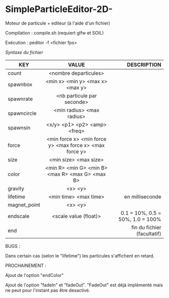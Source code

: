 # SimpleParticleEditor-2D-
Moteur de particule + editeur (à l'aide d'un fichier)

Compilation : compile.sh (requiert glfw et SOIL)

Exécution : peditor \-f \<fichier fps\>

_Syntaxe du fichier_

| KEY        | VALUE           | DESCRIPTION |
| ------------- |:-------------:| -----:|
| count         | \<nombre departicules\>                                         |  |
| spawnbox      | \<min x\> \<min y\> \<max x\> \<max y\>                         |   |
| spawnrate      | \<nb particule par seconde\>                          |   |
| spawncircle   | \<min radius\> \<max radius\>                                   |     |
| spawnsin      | \<x/y\> \<p1\> \<p2\> \<amp\> \<freq\>                          |     |
| force         | \<min force x\> \<min force y\> \<max force x\> \<max force y\> | |
| size          | \<min size\> \<max size\>                                       | |
| color         | \<min R\> \<min G\> \<min B\> \<max R\> \<max G\> \<max B\>     | |
| gravity       | \<x\> \<y\>                                                     | | 
| lifetime      | \<min time\> \<max time\>                                       | en milliseconde|
| magnet_point  | \<x\> \<y\>                                                     |    |
| endscale      | \<scale value (float)\>                                         |0.1 = 10%, 0.5 = 50%, 1.0 = 100%|
| end           |                                                                 | fin du fichier (facultatif)
 

BUGS : 

Dans certain cas (selon le "lifetime") les particules s'affichent en retard.

PROCHAINEMENT : 

Ajout de l'option "endColor"

Ajout de l'option "fadeIn" et "fadeOut". "FadeOut" est déjà implémenté mais ne peut pour l'instant pas être desactivé.
